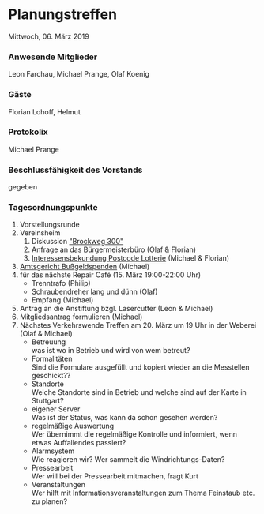 # **Planungstreffen**
Mittwoch, 06. März 2019

### Anwesende Mitglieder
Leon Farchau, Michael Prange, Olaf Koenig

### Gäste
Florian Lohoff, Helmut

### Protokolix
Michael Prange

### Beschlussfähigkeit des Vorstands
gegeben

### Tagesordnungspunkte
1. Vorstellungsrunde
1. Vereinsheim
	1. Diskussion ["Brockweg 300"](https://silicon-verl.de/home/flo/tmp/brockweg300/W19_01_029.pdf)
	1. Anfrage an das Bürgermeisterbüro (Olaf & Florian)
	1. [Interessensbekundung Postcode Lotterie](https://www.postcode-lotterie.de/projekte/interessensbekundung) (Michael & Florian)
1. [Amtsgericht Bußgeldspenden](https://www.bussgeldkatalog.org/geldauflage/) (Michael)
1. für das nächste Repair Café (15. März 19:00-22:00 Uhr)
	- Trenntrafo (Philip)
	- Schraubendreher lang und dünn (Olaf)
	- Empfang (Michael)
1. Antrag an die Anstiftung bzgl. Lasercutter (Leon & Michael)
1. Mitgliedsantrag formulieren (Michael)
1. Nächstes Verkehrswende Treffen am 20. März um 19 Uhr in der Weberei (Olaf & Michael)
	- Betreuung<br>
	  was ist wo in Betrieb und wird von wem betreut?
	- Formalitäten<br>
	  Sind die Formulare ausgefüllt und kopiert wieder an die Messtellen geschickt??
	- Standorte<br>
	  Welche Standorte sind in Betrieb und welche sind auf der Karte in Stuttgart?
	- eigener Server<br>
	  Was ist der Status, was kann da schon gesehen werden?
	- regelmäßige Auswertung<br>
	  Wer übernimmt die regelmäßige Kontrolle und informiert, wenn etwas Auffallendes passiert?
	- Alarmsystem<br>
	  Wie reagieren wir? Wer sammelt die Windrichtungs-Daten?
	- Pressearbeit<br>
	  Wer will bei der Pressearbeit mitmachen, fragt Kurt
	- Veranstaltungen<br>
	  Wer hilft mit Informationsveranstaltungen zum Thema Feinstaub etc. zu planen?
